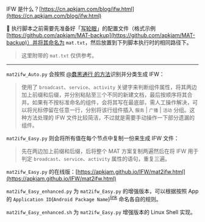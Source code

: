 IFW 是什么？[https://cn.apkjam.com/blog/ifw.html](https://cn.apkjam.com/blog/ifw.html)

:bookmark: 执行脚本之前需要先准备好「[写轮眼](https://cn.apkjam.com/mat.html)」的配置文件（格式示例 [https://github.com/apkjam/MAT-backup](https://github.com/apkjam/MAT-backup)）并将其命名为 `mat.txt`，然后放置到下列脚本执行时的相同路径下。

> 这里附带的 `mat.txt` 仅供参考。

---

`mat2ifw_Auto.py` 会按照 [@蠢黑通行 的方法](https://blackyau.cc/8.html)识别并分类生成 IFW：

> 使用了 `broadcast`、`service`、`activity` 关键字来判断组件属性，将其两边加上前缀和后缀，并分别粘贴至三个不同的新建文档，最后按顺序将其合并。如果有不按标准命名的组件，会将其写在最底部，需人工操作解决，可以将光标停留在任意一行，分别将该行组件插入 `服务` | `广播` | `活动` 分组。这种方法处理的 IFW 文件比较简洁，不过就是需要手动操作一下部分遗漏的组件。

`mat2ifw_Easy.py` 则会将所有值在每个节点中复制一份来生成 IFW 文件：

> 先在两边加上前缀和后缀，后将整个 MAT 方案复制两遍然后在将 IFW 用于判定 `broadcast`、`service`、`activity` 属性的语句，重复三遍。

`mat2ifw_Easy.py` 的在线版：[https://apkjam.github.io/IFW/mat2ifw.html](https://apkjam.github.io/IFW/mat2ifw.html)

`mat2ifw_Easy_enhanced.py` 为 `mat2ifw_Easy.py` 的增强版本，可以根据按照 App 的 `Application ID`(`Android Package Name`)<sup>[link](https://developer.android.com/studio/build/application-id.html)</sup> 命名各自的规则。 

`mat2ifw_Easy_enhanced.sh` 为 `mat2ifw_Easy.py` 增强版本的 Linux Shell 实现。
